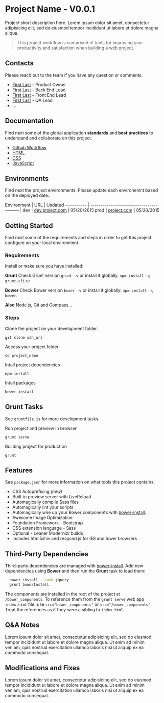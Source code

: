 # Project Name - V0.0.1

Project short description here. Lorem ipsum dolor sit amet, consectetur adipisicing elit, sed do eiusmod tempor incididunt ut labore et dolore magna aliqua. 

> This project workflow is comprised of tools for improving your productivity and satisfaction when building a web project.


## Contacts
Please reach out to the team if you have any question or comments. 

* [First Last](first.last@email.com) - Product Owner
* [First Last](first.last@email.com) - Back End Lead
* [First Last](first.last@email.com) - Front End Lead
* [First Last](first.last@email.com) - QA Lead
* ...


## Documentation
Find next some of the global application **standards** and **best practices** to understand and collaborate on this project.  

* [Github Workflow](http://project/wiki/topic-url)
* [HTML](http://project/wiki/topic-url)
* [CSS](http://project/wiki/topic-url)
* [JavaScript](http://project/wiki/topic-url)


## Environments
Find next the project environments. Please update each environemnt based on the deployed date.

Environment | URL                                       | Updated
----------- | ----------------------------------------- | 
dev         | [dev.project.com](http://project/dev/url) | 05/20/2015
prod        | [project.com](http://project.com)         | 05/20/2015



## Getting Started
Find next some of the requirements and steps in order to get this project configure on your local environment. 

### Requirements
Install or make sure you have installed:

**Grunt**
Check Grunt version `grunt -v` or install it globally: `npm install -g grunt-cli` or 

**Bower** 
Check Bower version `bower -v` or install it globally: `npm install -g bower`. 

**Also**
Node.js, Git and Compass…

### Steps
Clone the project on your development folder.

```
git clone ssh_url
```

Access your project folder
```
cd project_name
```

Intall project dependencies
```
npm install
```

Intall packages 
```
bower install
```



## Grunt Tasks
See `gruntfile.js` for more development tasks. 

Run project and preview in browser
```
grunt serve
```

Building project for production
```
grunt 
```



## Features
See `package.json` for more information on what tools this project contains.

* CSS Autoprefixing *(new)*
* Built-in preview server with LiveReload
* Automagically compile Sass files
* Automagically lint your scripts
* Automagically wire up your Bower components with [bower-install](#third-party-dependencies).
* Awesome Image Optimization 
* Foundation Framework - Bootstrap
* CSS extension language - Sass
* Optional - Leaner Modernizr builds
* Includes html5shiv and respond.js for IE8 and lower browsers



## Third-Party Dependencies

Third-party dependencies are managed with [bower-install](https://github.com/stephenplusplus/grunt-bower-install). Add new dependencies using **Bower** and then run the **Grunt** task to load them:

```bash
  bower install --save jquery
  grunt bowerInstall
```

The components are installed in the root of the project at `/bower_components`. To reference them from the `grunt serve` web app `index.html` file, use `src="bower_components"` or `src="/bower_components"`. Treat the references as if they were a sibling to `index.html`.


## Q&A Notes
Lorem ipsum dolor sit amet, consectetur adipisicing elit, sed do eiusmod tempor incididunt ut labore et dolore magna aliqua. Ut enim ad minim veniam, quis nostrud exercitation ullamco laboris nisi ut aliquip ex ea commodo consequat.


## Modifications and Fixes
Lorem ipsum dolor sit amet, consectetur adipisicing elit, sed do eiusmod tempor incididunt ut labore et dolore magna aliqua. Ut enim ad minim veniam, quis nostrud exercitation ullamco laboris nisi ut aliquip ex ea commodo consequat. 
